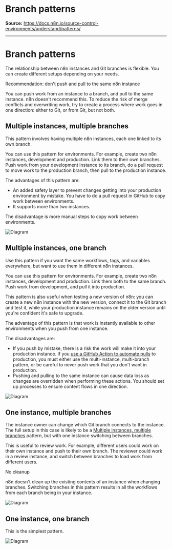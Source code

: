 # Branch patterns

**Source:** https://docs.n8n.io/source-control-environments/understand/patterns/

---

# Branch patterns

The relationship between n8n instances and Git branches is flexible. You can create different setups depending on your needs.

Recommendation: don't push and pull to the same n8n instance

You can push work from an instance to a branch, and pull to the same instance. n8n doesn't recommend this. To reduce the risk of merge conflicts and overwriting work, try to create a process where work goes in one direction: either to Git, or from Git, but not both.

## Multiple instances, multiple branches

This pattern involves having multiple n8n instances, each one linked to its own branch.

You can use this pattern for environments. For example, create two n8n instances, development and production. Link them to their own branches. Push work from your development instance to its branch, do a pull request to move work to the production branch, then pull to the production instance.

The advantages of this pattern are:

- An added safety layer to prevent changes getting into your production environment by mistake. You have to do a pull request in GitHub to copy work between environments.
- It supports more than two instances.

The disadvantage is more manual steps to copy work between environments.

![Diagram](../../../_images/source-control-environments/vc-multi-multi.png)

## Multiple instances, one branch

Use this pattern if you want the same workflows, tags, and variables everywhere, but want to use them in different n8n instances.

You can use this pattern for environments. For example, create two n8n instances, development and production. Link them both to the same branch. Push work from development, and pull it into production.

This pattern is also useful when testing a new version of n8n: you can create a new n8n instance with the new version, connect it to the Git branch and test it, while your production instance remains on the older version until you're confident it's safe to upgrade.

The advantage of this pattern is that work is instantly available to other environments when you push from one instance.

The disadvantages are:

- If you push by mistake, there is a risk the work will make it into your production instance. If you [use a GitHub Action to automate pulls](../../create-environments/#optional-use-a-github-action-to-automate-pulls) to production, you must either use the multi-instance, multi-branch pattern, or be careful to never push work that you don't want in production.
- Pushing and pulling to the same instance can cause data loss as changes are overridden when performing these actions. You should set up processes to ensure content flows in one direction.

![Diagram](../../../_images/source-control-environments/vc-multi-one.png)

## One instance, multiple branches

The instance owner can change which Git branch connects to the instance. The full setup in this case is likely to be a [Multiple instances, multiple branches](#multiple-instances-multiple-branches) pattern, but with one instance switching between branches.

This is useful to review work. For example, different users could work on their own instance and push to their own branch. The reviewer could work in a review instance, and switch between branches to load work from different users.

No cleanup

n8n doesn't clean up the existing contents of an instance when changing branches. Switching branches in this pattern results in all the workflows from each branch being in your instance.

![Diagram](../../../_images/source-control-environments/vc-one-multi.png)

## One instance, one branch

This is the simplest pattern.

![Diagram](../../../_images/source-control-environments/vc-one-one.png)
